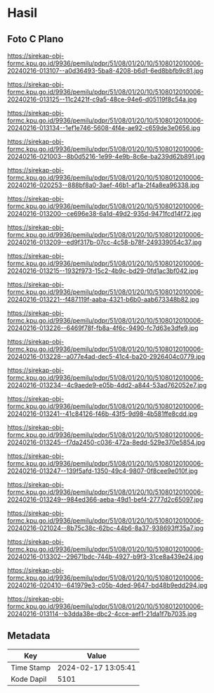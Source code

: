 # Hasil

## Foto C Plano

https://sirekap-obj-formc.kpu.go.id/9936/pemilu/pdpr/51/08/01/20/10/5108012010006-20240216-013107--a0d36493-5ba8-4208-b6d1-6ed8bbfb9c81.jpg

https://sirekap-obj-formc.kpu.go.id/9936/pemilu/pdpr/51/08/01/20/10/5108012010006-20240216-013125--11c2421f-c9a5-48ce-94e6-d05119f8c54a.jpg

https://sirekap-obj-formc.kpu.go.id/9936/pemilu/pdpr/51/08/01/20/10/5108012010006-20240216-013134--1ef1e746-5608-4f4e-ae92-c659de3e0656.jpg

https://sirekap-obj-formc.kpu.go.id/9936/pemilu/pdpr/51/08/01/20/10/5108012010006-20240216-021003--8b0d5216-1e99-4e9b-8c6e-ba239d62b891.jpg

https://sirekap-obj-formc.kpu.go.id/9936/pemilu/pdpr/51/08/01/20/10/5108012010006-20240216-020253--888bf8a0-3aef-46b1-af1a-2f4a8ea96338.jpg

https://sirekap-obj-formc.kpu.go.id/9936/pemilu/pdpr/51/08/01/20/10/5108012010006-20240216-013200--ce696e38-6a1d-49d2-935d-9471fcd14f72.jpg

https://sirekap-obj-formc.kpu.go.id/9936/pemilu/pdpr/51/08/01/20/10/5108012010006-20240216-013209--ed9f317b-07cc-4c58-b78f-249339054c37.jpg

https://sirekap-obj-formc.kpu.go.id/9936/pemilu/pdpr/51/08/01/20/10/5108012010006-20240216-013215--1932f973-15c2-4b9c-bd29-0fd1ac3bf042.jpg

https://sirekap-obj-formc.kpu.go.id/9936/pemilu/pdpr/51/08/01/20/10/5108012010006-20240216-013221--f487119f-aaba-4321-b6b0-aab673348b82.jpg

https://sirekap-obj-formc.kpu.go.id/9936/pemilu/pdpr/51/08/01/20/10/5108012010006-20240216-013226--6469f78f-fb8a-4f6c-9490-fc7d63e3dfe9.jpg

https://sirekap-obj-formc.kpu.go.id/9936/pemilu/pdpr/51/08/01/20/10/5108012010006-20240216-013228--a077e4ad-dec5-41c4-ba20-2926404c0779.jpg

https://sirekap-obj-formc.kpu.go.id/9936/pemilu/pdpr/51/08/01/20/10/5108012010006-20240216-013234--4c9aede9-e05b-4dd2-a844-53ad762052e7.jpg

https://sirekap-obj-formc.kpu.go.id/9936/pemilu/pdpr/51/08/01/20/10/5108012010006-20240216-013241--41c84126-f46b-43f5-9d98-4b581ffe8cdd.jpg

https://sirekap-obj-formc.kpu.go.id/9936/pemilu/pdpr/51/08/01/20/10/5108012010006-20240216-013245--f7da2450-c036-472a-8edd-529e370e5854.jpg

https://sirekap-obj-formc.kpu.go.id/9936/pemilu/pdpr/51/08/01/20/10/5108012010006-20240216-013247--139f5afd-1350-49c4-9807-0f8cee9e010f.jpg

https://sirekap-obj-formc.kpu.go.id/9936/pemilu/pdpr/51/08/01/20/10/5108012010006-20240216-013249--984ed366-aeba-49d1-bef4-2777d2c65097.jpg

https://sirekap-obj-formc.kpu.go.id/9936/pemilu/pdpr/51/08/01/20/10/5108012010006-20240216-021024--8b75c38c-62bc-44b6-8a37-938693ff35a7.jpg

https://sirekap-obj-formc.kpu.go.id/9936/pemilu/pdpr/51/08/01/20/10/5108012010006-20240216-013302--29671bdc-744b-4927-b9f3-31ce8a439e24.jpg

https://sirekap-obj-formc.kpu.go.id/9936/pemilu/pdpr/51/08/01/20/10/5108012010006-20240216-020410--641979e3-c05b-4ded-9647-bd48b9edd294.jpg

https://sirekap-obj-formc.kpu.go.id/9936/pemilu/pdpr/51/08/01/20/10/5108012010006-20240216-013114--b3dda38e-dbc2-4cce-aef1-21da1f7b7035.jpg


## Metadata

| Key        | Value               |
| ---------- | ------------------- |
| Time Stamp | 2024-02-17 13:05:41 |
| Kode Dapil | 5101                |



